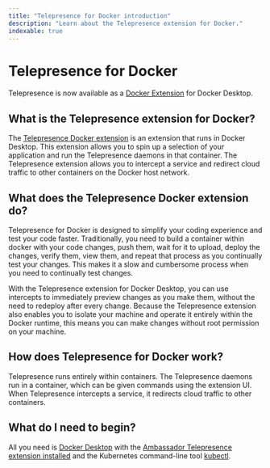 ```yaml
---
title: "Telepresence for Docker introduction"
description: "Learn about the Telepresence extension for Docker."
indexable: true
---
```


# Telepresence for Docker

Telepresence is now available as a [Docker Extension](https://www.docker.com/products/extensions/) for Docker Desktop. 

## What is the Telepresence extension for Docker?

The  [Telepresence Docker extension](../../../../../kubernetes-learning-center/telepresence-docker-extension/) is an extension that runs in Docker Desktop. This extension allows you to spin up a selection of your application and run the Telepresence daemons in that container. The Telepresence extension allows you to intercept a service and redirect cloud traffic to other containers on the Docker host network.

## What does the Telepresence Docker extension do?

Telepresence for Docker is designed to simplify your coding experience and test your code faster. Traditionally, you need to build a container within docker with your code changes, push them, wait for it to upload, deploy the changes, verify them, view them, and repeat that process as you continually test your changes. This makes it a slow and cumbersome process when you need to continually test changes.

With the Telepresence extension for Docker Desktop, you can use intercepts to immediately preview changes as you make them, without the need to redeploy after every change. Because the Telepresence extension also enables you to isolate your machine and operate it entirely within the Docker runtime, this means you can make changes without root permission on your machine. 

## How does Telepresence for Docker work?

Telepresence runs entirely within containers. The Telepresence daemons run in a container, which can be given commands using the extension UI. When Telepresence intercepts a service, it redirects cloud traffic to other containers.

## What do I need to begin?

All you need is [Docker Desktop](https://www.docker.com/products/docker-desktop) with the [Ambassador Telepresence extension installed](../install) and the Kubernetes command-line tool [kubectl](https://kubernetes.io/docs/tasks/tools/install-kubectl/).
